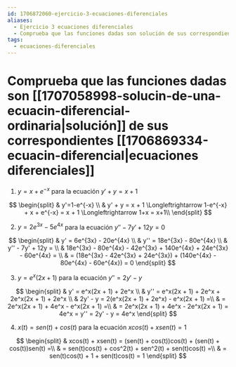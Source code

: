 ```yaml
---
id: 1706872060-ejercicio-3-ecuaciones-diferenciales
aliases:
  - Ejercicio 3 ecuaciones diferenciales
  - Comprueba que las funciones dadas son solución de sus correspondientes ecuaciones diferenciales
tags:
  - ecuaciones-diferenciales
---
```


# Comprueba que las funciones dadas son [[1707058998-solucin-de-una-ecuacin-diferencial-ordinaria|solución]] de sus correspondientes [[1706869334-ecuacin-diferencial|ecuaciones diferenciales]]

1. ${y = x + e^{-x}}$ para la ecuación ${y' + y = x + 1}$

$$
\begin{split}
    & y'=1-e^{-x} \\
    & y' + y = x + 1 \Longleftrightarrow 1-e^{-x} + x + e^{-x} = x + 1 \Longleftrightarrow 1+x = x+1\\
\end{split}
$$

2. ${y = 2e^{3x} - 5e^{4x}}$ para la ecuación ${y'' - 7y' + 12y = 0}$

$$
\begin{split}
    & y' = 6e^{3x} - 20e^{4x} \\
    & y'' = 18e^{3x} - 80e^{4x} \\
    & y'' - 7y' + 12y = \\
    & 18e^{3x} - 80e^{4x} - 42e^{3x} + 140e^{4x} + 24e^{3x} - 60e^{4x} = \\
    & = (18e^{3x} - 42e^{3x} + 24e^{3x}) + (140e^{4x} - 80e^{4x} - 60e^{4x}) = 0 
\end{split}
$$

3. ${y = e^x(2x + 1)}$ para la ecuación ${y'' = 2y' - y}$

$$
\begin{split}
    & y' = e^x(2x + 1) + 2e^x \\
    & y'' = e^x(2x + 1) + 2e^x + 2e^x(2x + 1) + 2e^x \\
    & 2y' - y = 2(e^x(2x + 1) + 2e^x) - e^x(2x + 1) =\\
    & = 2e^x(2x + 1) + 4e^x - e^x(2x + 1) =\\
    & = 2e^x(2x + 1) + 4e^x - 2e^x(2x + 1) = 4e^x = y'' = 2y' - y = 4e^x
\end{split}
$$

4. ${x(t) = sen(t) + cos(t)}$ para la ecuación ${xcos(t) + xsen(t) = 1}$

$$
\begin{split}
    & xcos(t) + xsen(t) = (sen(t) + cos(t))cos(t) + (sen(t) + cos(t))sen(t) =\\
    & = sen(t)cos(t) + cos^2(t) + sen^2(t) + sen(t)cos(t) =\\
    & = sen(t)cos(t) + 1 + sen(t)cos(t) = 1
\end{split}
$$
